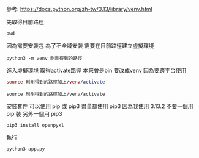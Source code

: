 參考: https://docs.python.org/zh-tw/3.13/library/venv.html

先取得目前路徑

```
pwd
```

因為需要安裝包 為了不全域安裝 需要在目前路徑建立虛擬環境

```
python3 -m venv 剛剛得到的路徑
```

進入虛擬環境 取得activate路徑 
本來會是bin 要改成venv 因為要跨平台使用
```mac
source 剛剛得到的路徑加上/venv/activate
```
```windows
source 剛剛得到的路徑加上/venv/activate
```

安裝套件 可以使用 pip 或 pip3 盡量都使用 pip3 因為我使用 3.13.2
不要一個用 pip 裝 另外一個用 pip3

```
pip3 install openpyxl
```

執行

```
python3 app.py
```